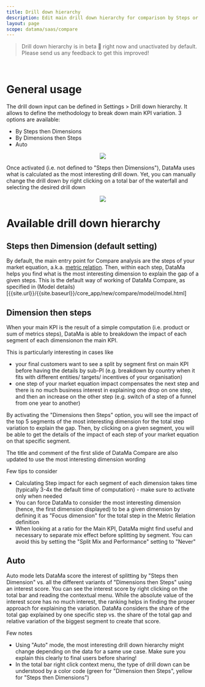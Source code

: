 ```yaml
---
title: Drill down hierarchy
description: Edit main drill down hierarchy for comparison by Steps or Dimension first
layout: page
scope: datama/saas/compare
---
```


> Drill down hierarchy is in beta 🧪 right now and unactivated by default. Please send us any feedback to get this improved!

<br>

# General usage

The drill down input can be defined in Settings > Drill down hierarchy.
It allows to define the methodology to break down main KPI variation.
3 options are available:
* By Steps then Dimensions
* By Dimensions then Steps
* Auto

<center> <img src="{{site.url}}/{{site.baseurl}}/core_app/new/compare/interface/subheader/images/drill_down_setting.png"></center>

Once activated (i.e. not defined to "Steps then Dimensions"), DataMa uses what is calculated as the most interesting drill down. 
Yet, you can manually change the drill down by right clicking on a total bar of the waterfall and selecting the desired drill down 

<center> <img src="{{site.url}}/{{site.baseurl}}/core_app/new/compare/interface/subheader/images/drill_down_right_click.png"></center>

# Available drill down hierarchy

## **Steps then Dimension (default setting)**

By default, the main entry point for Compare analysis are the steps of your market equation, a.k.a. [metric relation]({{site.url}}/{{site.baseurl}}/core_app/new/prep/interface/metrics_relation.html). 
Then, within each step, DataMa helps you find what is the most interesting dimension to explain the gap of a given steps. This is the default way of working of DataMa Compare, as specified in (Model details)[{{site.url}}/{{site.baseurl}}/core_app/new/compare/model/model.html]

## **Dimension then steps**

When your main KPI is the result of a simple computation (i.e.  product or sum of metrics steps), DataMa is able to breakdown the impact of each segment of each dimensionon the main KPI. 

This is particularly interesting in cases like
* your final customers want to see a split by segment first on main KPI before having the details by sub-PI (e.g. breakdown by country when it fits with different entities/ targets/ incentives of your organisation)
* one step of your market equation impact compensates the next step and there is no much business interest in explaining one drop on one step, and then an increase on the other step (e.g. switch of a step of a funnel from one year to another)

By activating the "Dimensions then Steps" option, you will see the impact of the top 5 segments of the most interesting dimension for the total step variation to explain the gap. Then, by clicking on a given segment, you will be able to get the details of the impact of each step of your market equation on that specific segment.

The title and comment of the first slide of DataMa Compare are also updated to use the most interesting dimension wording

Few tips to consider
* Calculating Step impact for each segment of each dimension takes time (typically 3-4x the default time of computation) - make sure to activate only when needed
* You can force DataMa to consider the most interesting dimension (hence, the first dimension displayed) to be a given dimension by defining it as "Focus dimension" for the total step in the Metric Relation definition
* When looking at a ratio for the Main KPI, DataMa might find useful and necessary to separate mix effect before splitting by segment. You can avoid this by setting the "Split Mix and Performance" setting to "Never"

## Auto

Auto mode lets DataMa score the interest of splitting by "Steps then Dimension" vs. all the different variants of "Dimensions then Steps" using an interest score.
You can see the interest score by right clicking on the total bar and reading the contextual menu.
While the absolute value of the interest score has no much interest, the ranking helps in finding the proper approach for explaining the variation.
DataMa considers the share of the total gap explained by one specific step vs. the share of the total gap and relative variation of the biggest segment to create that score.

Few notes
*  Using "Auto" mode, the most interesting drill down hierarchy might change depending on the data for a same use case. Make sure you explain this clearly to final users before sharing!
* In the total bar right click context menu, the type of drill down can be understood by a color code (green for "Dimension then Steps", yellow for "Steps then Dimensions")